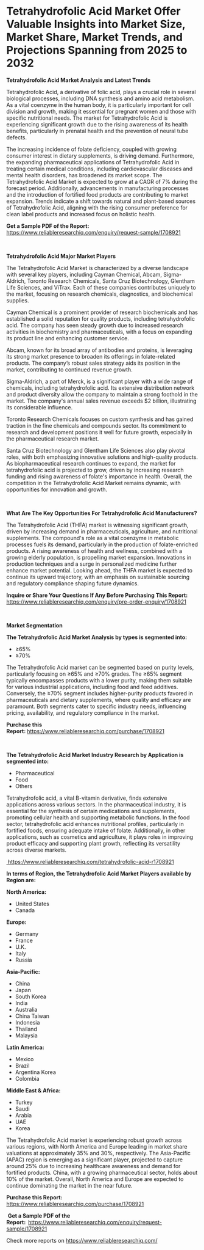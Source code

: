 <p><h1>Tetrahydrofolic Acid Market Offer Valuable Insights into Market Size, Market Share, Market Trends, and Projections Spanning from 2025 to 2032</h1></p><p><strong>Tetrahydrofolic Acid Market Analysis and Latest Trends</strong></p>
<p><p>Tetrahydrofolic Acid, a derivative of folic acid, plays a crucial role in several biological processes, including DNA synthesis and amino acid metabolism. As a vital coenzyme in the human body, it is particularly important for cell division and growth, making it essential for pregnant women and those with specific nutritional needs. The market for Tetrahydrofolic Acid is experiencing significant growth due to the rising awareness of its health benefits, particularly in prenatal health and the prevention of neural tube defects.</p><p>The increasing incidence of folate deficiency, coupled with growing consumer interest in dietary supplements, is driving demand. Furthermore, the expanding pharmaceutical applications of Tetrahydrofolic Acid in treating certain medical conditions, including cardiovascular diseases and mental health disorders, has broadened its market scope. The Tetrahydrofolic Acid Market is expected to grow at a CAGR of 7% during the forecast period. Additionally, advancements in manufacturing processes and the introduction of fortified food products are contributing to market expansion. Trends indicate a shift towards natural and plant-based sources of Tetrahydrofolic Acid, aligning with the rising consumer preference for clean label products and increased focus on holistic health.</p></p>
<p><strong>Get a Sample PDF of the Report:&nbsp;</strong> <a href="https://www.reliableresearchiq.com/enquiry/request-sample/1708921?utm_campaign=1087&utm_medium=2&utm_source=Github&utm_content=ia&utm_term=10012025&utm_id=tetrahydrofolic-acid">https://www.reliableresearchiq.com/enquiry/request-sample/1708921</a></p>
<p>&nbsp;</p>
<p><strong>Tetrahydrofolic Acid Major Market Players</strong></p>
<p><p>The Tetrahydrofolic Acid Market is characterized by a diverse landscape with several key players, including Cayman Chemical, Abcam, Sigma-Aldrich, Toronto Research Chemicals, Santa Cruz Biotechnology, Glentham Life Sciences, and ViTrax. Each of these companies contributes uniquely to the market, focusing on research chemicals, diagnostics, and biochemical supplies.</p><p>Cayman Chemical is a prominent provider of research biochemicals and has established a solid reputation for quality products, including tetrahydrofolic acid. The company has seen steady growth due to increased research activities in biochemistry and pharmaceuticals, with a focus on expanding its product line and enhancing customer service.</p><p>Abcam, known for its broad array of antibodies and proteins, is leveraging its strong market presence to broaden its offerings in folate-related products. The company’s robust sales strategy aids its position in the market, contributing to continued revenue growth.</p><p>Sigma-Aldrich, a part of Merck, is a significant player with a wide range of chemicals, including tetrahydrofolic acid. Its extensive distribution network and product diversity allow the company to maintain a strong foothold in the market. The company's annual sales revenue exceeds $2 billion, illustrating its considerable influence.</p><p>Toronto Research Chemicals focuses on custom synthesis and has gained traction in the fine chemicals and compounds sector. Its commitment to research and development positions it well for future growth, especially in the pharmaceutical research market.</p><p>Santa Cruz Biotechnology and Glentham Life Sciences also play pivotal roles, with both emphasizing innovative solutions and high-quality products. As biopharmaceutical research continues to expand, the market for tetrahydrofolic acid is projected to grow, driven by increasing research funding and rising awareness of folate's importance in health. Overall, the competition in the Tetrahydrofolic Acid Market remains dynamic, with opportunities for innovation and growth.</p></p>
<p>&nbsp;</p>
<p><strong>What Are The Key Opportunities For Tetrahydrofolic Acid Manufacturers?</strong></p>
<p><p>The Tetrahydrofolic Acid (THFA) market is witnessing significant growth, driven by increasing demand in pharmaceuticals, agriculture, and nutritional supplements. The compound's role as a vital coenzyme in metabolic processes fuels its demand, particularly in the production of folate-enriched products. A rising awareness of health and wellness, combined with a growing elderly population, is propelling market expansion. Innovations in production techniques and a surge in personalized medicine further enhance market potential. Looking ahead, the THFA market is expected to continue its upward trajectory, with an emphasis on sustainable sourcing and regulatory compliance shaping future dynamics.</p></p>
<p><strong>Inquire or Share Your Questions If Any Before Purchasing This Report:</strong> <a href="https://www.reliableresearchiq.com/enquiry/pre-order-enquiry/1708921?utm_campaign=1087&utm_medium=2&utm_source=Github&utm_content=ia&utm_term=10012025&utm_id=tetrahydrofolic-acid">https://www.reliableresearchiq.com/enquiry/pre-order-enquiry/1708921</a></p>
<p>&nbsp;</p>
<p><strong>Market Segmentation</strong></p>
<p><strong>The Tetrahydrofolic Acid Market Analysis by types is segmented into:</strong></p>
<p><ul><li>≥65%</li><li>≥70%</li></ul></p>
<p><p>The Tetrahydrofolic Acid market can be segmented based on purity levels, particularly focusing on ≥65% and ≥70% grades. The ≥65% segment typically encompasses products with a lower purity, making them suitable for various industrial applications, including food and feed additives. Conversely, the ≥70% segment includes higher-purity products favored in pharmaceuticals and dietary supplements, where quality and efficacy are paramount. Both segments cater to specific industry needs, influencing pricing, availability, and regulatory compliance in the market.</p></p>
<p><strong>Purchase this Report:&nbsp;</strong><a href="https://www.reliableresearchiq.com/purchase/1708921?utm_campaign=1087&utm_medium=2&utm_source=Github&utm_content=ia&utm_term=10012025&utm_id=tetrahydrofolic-acid">https://www.reliableresearchiq.com/purchase/1708921</a></p>
<p>&nbsp;</p>
<p><strong>The Tetrahydrofolic Acid Market Industry Research by Application is segmented into:</strong></p>
<p><ul><li>Pharmaceutical</li><li>Food</li><li>Others</li></ul></p>
<p><p>Tetrahydrofolic acid, a vital B-vitamin derivative, finds extensive applications across various sectors. In the pharmaceutical industry, it is essential for the synthesis of certain medications and supplements, promoting cellular health and supporting metabolic functions. In the food sector, tetrahydrofolic acid enhances nutritional profiles, particularly in fortified foods, ensuring adequate intake of folate. Additionally, in other applications, such as cosmetics and agriculture, it plays roles in improving product efficacy and supporting plant growth, reflecting its versatility across diverse markets.</p></p>
<p><a href="https://www.reliableresearchiq.com/tetrahydrofolic-acid-r1708921?utm_campaign=1087&utm_medium=2&utm_source=Github&utm_content=ia&utm_term=10012025&utm_id=tetrahydrofolic-acid">&nbsp;https://www.reliableresearchiq.com/tetrahydrofolic-acid-r1708921</a></p>
<p><strong>In terms of Region, the Tetrahydrofolic Acid Market Players available by Region are:</strong></p>
<p>
    <p> <strong> North America: </strong>
        <ul>
            <li>United States</li>
            <li>Canada</li>
        </ul>
        </p> 
    <p> <strong> Europe: </strong>
        <ul>
            <li>Germany</li>
            <li>France</li>
            <li>U.K.</li>
            <li>Italy</li>
            <li>Russia</li>
        </ul>
        </p> 
    <p> <strong> Asia-Pacific: </strong>
        <ul>
            <li>China</li>
            <li>Japan</li>
            <li>South Korea</li>
            <li>India</li>
            <li>Australia</li>
            <li>China Taiwan</li>
            <li>Indonesia</li>
            <li>Thailand</li>
            <li>Malaysia</li>
        </ul>
        </p> 
    <p> <strong> Latin America: </strong>
        <ul>
            <li>Mexico</li>
            <li>Brazil</li>
            <li>Argentina Korea</li>
            <li>Colombia</li>
        </ul>
        </p> 
    <p> <strong> Middle East & Africa: </strong>
        <ul>
            <li>Turkey</li>
            <li>Saudi</li>
            <li>Arabia</li>
            <li>UAE</li>
            <li>Korea</li>
        </ul>
    </p>
    </p>
<p><p>The Tetrahydrofolic Acid market is experiencing robust growth across various regions, with North America and Europe leading in market share valuations at approximately 35% and 30%, respectively. The Asia-Pacific (APAC) region is emerging as a significant player, projected to capture around 25% due to increasing healthcare awareness and demand for fortified products. China, with a growing pharmaceutical sector, holds about 10% of the market. Overall, North America and Europe are expected to continue dominating the market in the near future.</p></p>
<p><strong>Purchase this Report: </strong><a href="https://www.reliableresearchiq.com/purchase/1708921?utm_campaign=1087&utm_medium=2&utm_source=Github&utm_content=ia&utm_term=10012025&utm_id=tetrahydrofolic-acid">https://www.reliableresearchiq.com/purchase/1708921</a></p>
<p>&nbsp;<strong>Get a Sample PDF of the Report:&nbsp;&nbsp;</strong><a href="https://www.reliableresearchiq.com/enquiry/request-sample/1708921?utm_campaign=1087&utm_medium=2&utm_source=Github&utm_content=ia&utm_term=10012025&utm_id=tetrahydrofolic-acid">https://www.reliableresearchiq.com/enquiry/request-sample/1708921</a></p>
<p><strong></strong></p>
<p>Check more reports on <a href="https://www.reliableresearchiq.com/?utm_campaign=1087&utm_medium=2&utm_source=Github&utm_content=ia&utm_term=10012025&utm_id=tetrahydrofolic-acid">https://www.reliableresearchiq.com/</a></p>